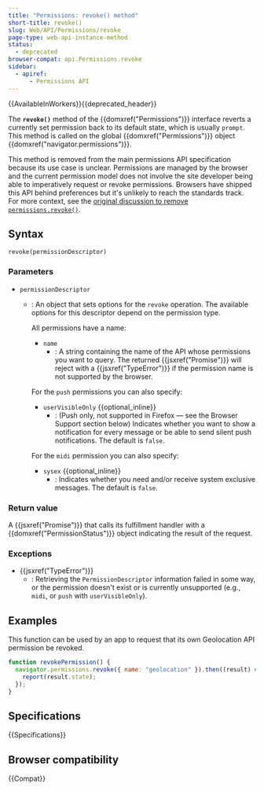 ```yaml
---
title: "Permissions: revoke() method"
short-title: revoke()
slug: Web/API/Permissions/revoke
page-type: web-api-instance-method
status:
  - deprecated
browser-compat: api.Permissions.revoke
sidebar:
  - apiref:
      - Permissions API
---
```


{{AvailableInWorkers}}{{deprecated_header}}

The **`revoke()`** method of the {{domxref("Permissions")}} interface reverts a currently set permission back to its default state, which is usually `prompt`.
This method is called on the global {{domxref("Permissions")}} object {{domxref("navigator.permissions")}}.

This method is removed from the main permissions API specification because its use case is unclear.
Permissions are managed by the browser and the current permission model does not involve the site developer being able to imperatively request or revoke permissions. Browsers have shipped this API behind preferences but it's unlikely to reach the standards track.
For more context, see the [original discussion to remove `permissions.revoke()`](https://github.com/w3c/permissions/issues/46).

## Syntax

```js-nolint
revoke(permissionDescriptor)
```

### Parameters

- `permissionDescriptor`
  - : An object that sets options for the `revoke` operation.
    The available options for this descriptor depend on the permission type.

    All permissions have a name:
    - `name`
      - : A string containing the name of the API whose permissions you want to query.
        The returned {{jsxref("Promise")}} will reject with a {{jsxref("TypeError")}} if the permission name is not supported by the browser.

    For the `push` permissions you can also specify:
    - `userVisibleOnly` {{optional_inline}}
      - : (Push only, not supported in Firefox — see the Browser Support section below) Indicates whether you want to show a notification for every message or be able to send silent push notifications.
        The default is `false`.

    For the `midi` permission you can also specify:
    - `sysex` {{optional_inline}}
      - : Indicates whether you need and/or receive system exclusive messages.
        The default is `false`.

### Return value

A {{jsxref("Promise")}} that calls its fulfillment handler with a {{domxref("PermissionStatus")}} object indicating the result of the request.

### Exceptions

- {{jsxref("TypeError")}}
  - : Retrieving the `PermissionDescriptor` information failed in some way, or the permission doesn't exist or is currently unsupported (e.g., `midi`, or `push` with `userVisibleOnly`).

## Examples

This function can be used by an app to request that its own Geolocation API permission be revoked.

```js
function revokePermission() {
  navigator.permissions.revoke({ name: "geolocation" }).then((result) => {
    report(result.state);
  });
}
```

## Specifications

{{Specifications}}

## Browser compatibility

{{Compat}}
